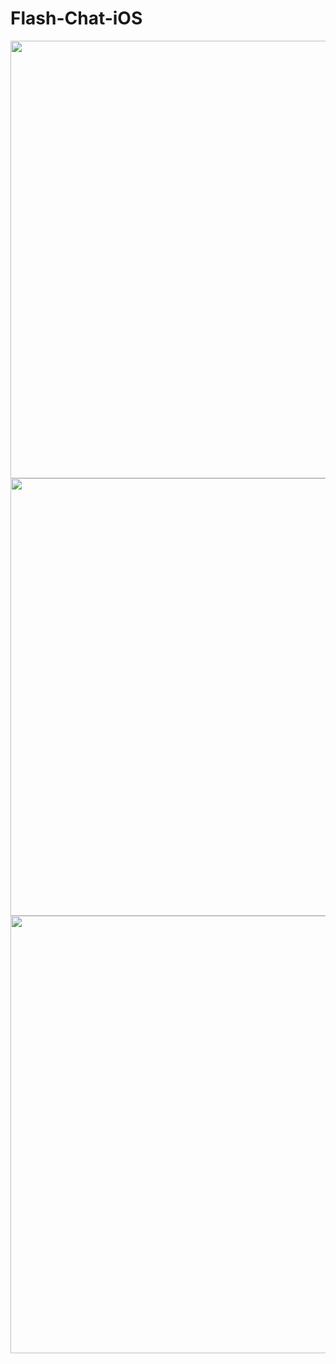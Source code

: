 # Flash-Chat-iOS

<img height="700" src="https://github.com/OdongoWaga/Flash-Chat-iOS/blob/master/Flash%20Chat/Images.xcassets/Simulator%20Screen%20Shot%20-%20iPhone%20X%CA%80%20-%202019-09-17%20at%2014.38.24.png" />
<img height="700" src="https://github.com/OdongoWaga/Flash-Chat-iOS/blob/master/Flash%20Chat/Images.xcassets/Simulator%20Screen%20Shot%20-%20iPhone%20X%CA%80%20-%202019-09-17%20at%2014.38.48.png" />
<img height="700" src="https://github.com/OdongoWaga/Flash-Chat-iOS/blob/master/Flash%20Chat/Images.xcassets/Simulator%20Screen%20Shot%20-%20iPhone%20X%CA%80%20-%202019-09-17%20at%2014.38.57.png" />

